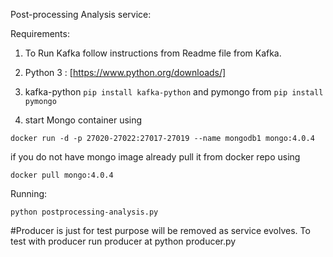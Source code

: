 Post-processing Analysis service:

Requirements:

1. To Run Kafka follow instructions from Readme file from Kafka.

2. Python 3 : [https://www.python.org/downloads/]

3. kafka-python ```pip install kafka-python``` and pymongo from ```pip install pymongo```

4. start Mongo container using

```
docker run -d -p 27020-27022:27017-27019 --name mongodb1 mongo:4.0.4
```

if you do not have mongo image already pull it from docker repo using

```
docker pull mongo:4.0.4
```


Running:

```python postprocessing-analysis.py```

#Producer is just for test purpose will be removed as service evolves.
To test with producer run producer at python producer.py


